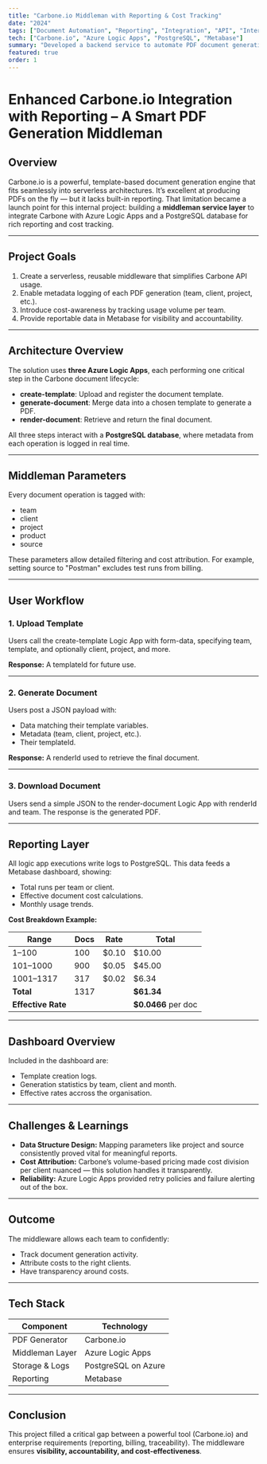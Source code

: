 ```yaml
---
title: "Carbone.io Middleman with Reporting & Cost Tracking"
date: "2024"
tags: ["Document Automation", "Reporting", "Integration", "API", "Internal Tooling"]
tech: ["Carbone.io", "Azure Logic Apps", "PostgreSQL", "Metabase"]
summary: "Developed a backend service to automate PDF document generation, log metadata for each operation, and generate team- and client-level reports using a custom integration with Azure and Metabase."
featured: true
order: 1
---
```


# **Enhanced Carbone.io Integration with Reporting – A Smart PDF Generation Middleman** 

## **Overview**

Carbone.io is a powerful, template-based document generation engine that fits seamlessly into serverless architectures. It’s excellent at producing PDFs on the fly — but it lacks built-in reporting. That limitation became a launch point for this internal project: building a **middleman service layer** to integrate Carbone with Azure Logic Apps and a PostgreSQL database for rich reporting and cost tracking.

---

## **Project Goals**

1. Create a serverless, reusable middleware that simplifies Carbone API usage.
2. Enable metadata logging of each PDF generation (team, client, project, etc.).
3. Introduce cost-awareness by tracking usage volume per team.
4. Provide reportable data in Metabase for visibility and accountability.

---

## **Architecture Overview**

The solution uses **three Azure Logic Apps**, each performing one critical step in the Carbone document lifecycle:

- **create-template**: Upload and register the document template.
- **generate-document**: Merge data into a chosen template to generate a PDF.
- **render-document**: Retrieve and return the final document.

All three steps interact with a **PostgreSQL database**, where metadata from each operation is logged in real time.

---

## **Middleman Parameters**

Every document operation is tagged with:

- team
- client
- project
- product
- source

These parameters allow detailed filtering and cost attribution. For example, setting source to "Postman" excludes test runs from billing.

---

## **User Workflow**

### 1. **Upload Template**
Users call the create-template Logic App with form-data, specifying team, template, and optionally client, project, and more.

**Response:** A templateId for future use.

---

### 2. **Generate Document**
Users post a JSON payload with:
- Data matching their template variables.
- Metadata (team, client, project, etc.).
- Their templateId.

**Response:** A renderId used to retrieve the final document.

---

### 3. **Download Document**
Users send a simple JSON to the render-document Logic App with renderId and team. The response is the generated PDF.

---

## **Reporting Layer**

All logic app executions write logs to PostgreSQL. This data feeds a Metabase dashboard, showing:

- Total runs per team or client.
- Effective document cost calculations.
- Monthly usage trends.

**Cost Breakdown Example:**

| Range               | Docs | Rate  | Total   |
|---------------------|------|-------|---------|
| 1–100               | 100  | $0.10 | $10.00  |
| 101–1000            | 900  | $0.05 | $45.00  |
| 1001–1317           | 317  | $0.02 | $6.34   |
| **Total**           |1317  |       | **$61.34** |
| **Effective Rate**  |      |       | **$0.0466** per doc |

---

## **Dashboard Overview**

Included in the dashboard are:

- Template creation logs.
- Generation statistics by team, client and month.
- Effective rates accross the organisation.

---

## **Challenges & Learnings**

- **Data Structure Design:** Mapping parameters like project and source consistently proved vital for meaningful reports.
- **Cost Attribution:** Carbone’s volume-based pricing made cost division per client nuanced — this solution handles it transparently.
- **Reliability:** Azure Logic Apps provided retry policies and failure alerting out of the box.

---

## **Outcome**

The middleware allows each team to confidently:
- Track document generation activity.
- Attribute costs to the right clients.
- Have transparency around costs.

---

## **Tech Stack**

| Component            | Technology          |
|----------------------|---------------------|
| PDF Generator        | Carbone.io          |
| Middleman Layer      | Azure Logic Apps    |
| Storage & Logs       | PostgreSQL on Azure |
| Reporting            | Metabase            |

---

## **Conclusion**

This project filled a critical gap between a powerful tool (Carbone.io) and enterprise requirements (reporting, billing, traceability). The middleware  ensures **visibility, accountability, and cost-effectiveness**.
